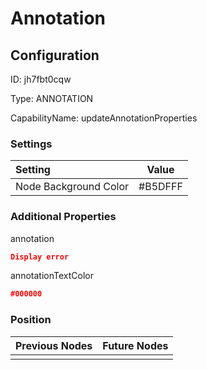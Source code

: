 # Annotation
## Configuration
ID:  jh7fbt0cqw

Type: ANNOTATION 

CapabilityName: updateAnnotationProperties

### Settings
| Setting | Value  |
| :------------------------ | ---------------------------------------- |
| Node Background Color | #B5DFFF | 

 




### Additional Properties
annotation
 ```json 
Display error
```


annotationTextColor
 ```json 
#000000
```




### Position
| Previous Nodes | Future Nodes |
| :------------- | ------------ |
|  |  |